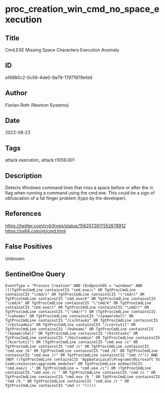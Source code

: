 # proc_creation_win_cmd_no_space_execution

## Title
Cmd.EXE Missing Space Characters Execution Anomaly

## ID
a16980c2-0c56-4de0-9a79-17971979efdd

## Author
Florian Roth (Nextron Systems)

## Date
2022-08-23

## Tags
attack.execution, attack.t1059.001

## Description
Detects Windows command lines that miss a space before or after the /c flag when running a command using the cmd.exe.
This could be a sign of obfuscation of a fat finger problem (typo by the developer).


## References
https://twitter.com/cyb3rops/status/1562072617552678912
https://ss64.com/nt/cmd.html

## False Positives
Unknown

## SentinelOne Query
```
EventType = "Process Creation" AND (EndpointOS = "windows" AND (((TgtProcCmdLine containsCIS "cmd.exe/c" OR TgtProcCmdLine containsCIS "\cmd/c" OR TgtProcCmdLine containsCIS "\"cmd/c" OR TgtProcCmdLine containsCIS "cmd.exe/k" OR TgtProcCmdLine containsCIS "\cmd/k" OR TgtProcCmdLine containsCIS "\"cmd/k" OR TgtProcCmdLine containsCIS "cmd.exe/r" OR TgtProcCmdLine containsCIS "\cmd/r" OR TgtProcCmdLine containsCIS "\"cmd/r") OR (TgtProcCmdLine containsCIS "/cwhoami" OR TgtProcCmdLine containsCIS "/cpowershell" OR TgtProcCmdLine containsCIS "/cschtasks" OR TgtProcCmdLine containsCIS "/cbitsadmin" OR TgtProcCmdLine containsCIS "/ccertutil" OR TgtProcCmdLine containsCIS "/kwhoami" OR TgtProcCmdLine containsCIS "/kpowershell" OR TgtProcCmdLine containsCIS "/kschtasks" OR TgtProcCmdLine containsCIS "/kbitsadmin" OR TgtProcCmdLine containsCIS "/kcertutil") OR (TgtProcCmdLine containsCIS "cmd.exe /c" OR TgtProcCmdLine containsCIS "cmd /c" OR TgtProcCmdLine containsCIS "cmd.exe /k" OR TgtProcCmdLine containsCIS "cmd /k" OR TgtProcCmdLine containsCIS "cmd.exe /r" OR TgtProcCmdLine containsCIS "cmd /r")) AND (NOT ((TgtProcCmdLine containsCIS "AppData\Local\Programs\Microsoft VS Code\resources\app\node_modules" OR TgtProcCmdLine endswithCIS "cmd.exe/c ." OR TgtProcCmdLine = "cmd.exe /c") OR (TgtProcCmdLine containsCIS "cmd.exe /c " OR TgtProcCmdLine containsCIS "cmd /c " OR TgtProcCmdLine containsCIS "cmd.exe /k " OR TgtProcCmdLine containsCIS "cmd /k " OR TgtProcCmdLine containsCIS "cmd.exe /r " OR TgtProcCmdLine containsCIS "cmd /r ")))))

```